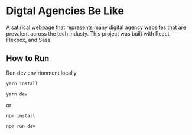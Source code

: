 # Digtal Agencies Be Like 

A satirical webpage that represents many digital agency websites that are prevalent across the tech industy. This project was built with React, Flexbox, and Sass.

## How to Run

Run dev envirionment locally

`yarn install`

`yarn dev`

or

`npm install`

`npm run dev`
